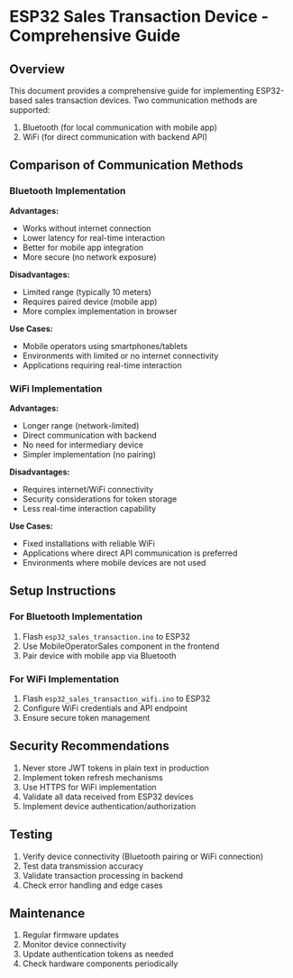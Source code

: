 # ESP32 Sales Transaction Device - Comprehensive Guide

## Overview
This document provides a comprehensive guide for implementing ESP32-based sales transaction devices. Two communication methods are supported:
1. Bluetooth (for local communication with mobile app)
2. WiFi (for direct communication with backend API)

## Comparison of Communication Methods

### Bluetooth Implementation
**Advantages:**
- Works without internet connection
- Lower latency for real-time interaction
- Better for mobile app integration
- More secure (no network exposure)

**Disadvantages:**
- Limited range (typically 10 meters)
- Requires paired device (mobile app)
- More complex implementation in browser

**Use Cases:**
- Mobile operators using smartphones/tablets
- Environments with limited or no internet connectivity
- Applications requiring real-time interaction

### WiFi Implementation
**Advantages:**
- Longer range (network-limited)
- Direct communication with backend
- No need for intermediary device
- Simpler implementation (no pairing)

**Disadvantages:**
- Requires internet/WiFi connectivity
- Security considerations for token storage
- Less real-time interaction capability

**Use Cases:**
- Fixed installations with reliable WiFi
- Applications where direct API communication is preferred
- Environments where mobile devices are not used

## Setup Instructions

### For Bluetooth Implementation
1. Flash `esp32_sales_transaction.ino` to ESP32
2. Use MobileOperatorSales component in the frontend
3. Pair device with mobile app via Bluetooth

### For WiFi Implementation
1. Flash `esp32_sales_transaction_wifi.ino` to ESP32
2. Configure WiFi credentials and API endpoint
3. Ensure secure token management

## Security Recommendations
1. Never store JWT tokens in plain text in production
2. Implement token refresh mechanisms
3. Use HTTPS for WiFi implementation
4. Validate all data received from ESP32 devices
5. Implement device authentication/authorization

## Testing
1. Verify device connectivity (Bluetooth pairing or WiFi connection)
2. Test data transmission accuracy
3. Validate transaction processing in backend
4. Check error handling and edge cases

## Maintenance
1. Regular firmware updates
2. Monitor device connectivity
3. Update authentication tokens as needed
4. Check hardware components periodically